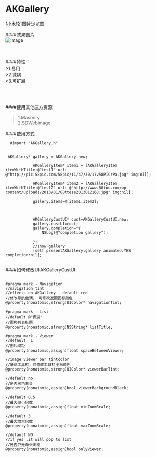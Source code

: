 # AKGallery
[小木轮]图片浏览器



####效果图片<br />
![image](./AKGalleryDemo.gif)<br /><br />

<br />
####特性：<br />
>1.易用<br />
>2.减耦<br />
>3.可扩展<br />

<br /><br />

####使用其他三方资源<br />
>1.Masonry<br />
>2.SDWebImage<br />


####使用方式<br />
```
  #import "AKGallery.h"
  
  
 AKGallery* gallery = AKGallery.new;
            
            AKGalleryItem* item1 = [AKGalleryItem itemWithTitle:@"test1" url: @"http://pic.58pic.com/58pic/11/47/30/17v58PICrPa.jpg" img:nil];
            
            AKGalleryItem* item2 = [AKGalleryItem itemWithTitle:@"test2" url: @"http://www.88tou.com/wp-content/uploads/2013/01/88ttese2013012168.jpg" img:nil];
            
            gallery.items=@[item1,item2];
            
            
            
            AKGalleryCustUI* cust=AKGalleryCustUI.new;
            gallery.custUI=cust;
            gallery.completion=^{
                NSLog(@"completion gallery");
                
            };
            //show gallery
            [self presentAKGallery:gallery animated:YES completion:nil];
            
```



####如何修改UI:AKGalleryCustUI<br />
```

#pragma mark - Navigation
//navigation tint
//effects on AKGallery . default red
//修改导航色调， 可修改返回图标颜色
@property(nonatomic,strong)UIColor* navigationTint;

#pragma mark - List
//default @"概览"
//图片列表标题
@property(nonatomic,strong)NSString* listTitle;

#pragma mark - Viewer
//default  1
//图片间距
@property(nonatomic,assign)float spaceBetweenViewer;

//image viewer bar tintcolor
//底部工具栏，可修改工具栏图标颜色
@property(nonatomic,strong)UIColor* viewerBarTint;

//default no
//是否黑色背景
@property(nonatomic,assign)bool viewerBackgroundBlack;

//default 0.5
//最大缩小倍数
@property(nonatomic,assign)float minZoomScale;

//default 3
//最大放大倍数
@property(nonatomic,assign)float maxZoomScale;

//default NO
//if yes ,it will pop to list
//是否只是单张浏览
@property(nonatomic,assign)bool onlyViewer;

```












